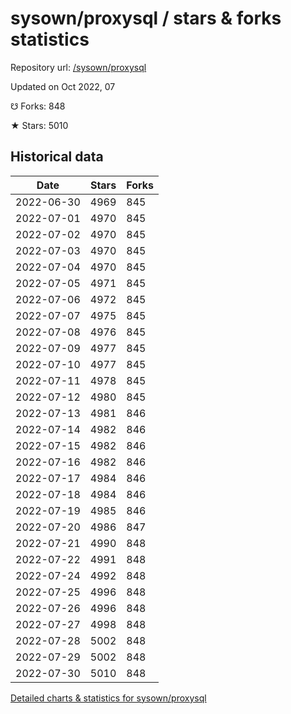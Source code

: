 # sysown/proxysql / stars & forks statistics

Repository url: [/sysown/proxysql](https://github.com/sysown/proxysql)

Updated on Oct 2022, 07

☋ Forks: 848

★ Stars: 5010

## Historical data
| Date | Stars | Forks |
|------|-------|-------|
| 2022-06-30 | 4969 | 845 | 
| 2022-07-01 | 4970 | 845 | 
| 2022-07-02 | 4970 | 845 | 
| 2022-07-03 | 4970 | 845 | 
| 2022-07-04 | 4970 | 845 | 
| 2022-07-05 | 4971 | 845 | 
| 2022-07-06 | 4972 | 845 | 
| 2022-07-07 | 4975 | 845 | 
| 2022-07-08 | 4976 | 845 | 
| 2022-07-09 | 4977 | 845 | 
| 2022-07-10 | 4977 | 845 | 
| 2022-07-11 | 4978 | 845 | 
| 2022-07-12 | 4980 | 845 | 
| 2022-07-13 | 4981 | 846 | 
| 2022-07-14 | 4982 | 846 | 
| 2022-07-15 | 4982 | 846 | 
| 2022-07-16 | 4982 | 846 | 
| 2022-07-17 | 4984 | 846 | 
| 2022-07-18 | 4984 | 846 | 
| 2022-07-19 | 4985 | 846 | 
| 2022-07-20 | 4986 | 847 | 
| 2022-07-21 | 4990 | 848 | 
| 2022-07-22 | 4991 | 848 | 
| 2022-07-24 | 4992 | 848 | 
| 2022-07-25 | 4996 | 848 | 
| 2022-07-26 | 4996 | 848 | 
| 2022-07-27 | 4998 | 848 | 
| 2022-07-28 | 5002 | 848 | 
| 2022-07-29 | 5002 | 848 | 
| 2022-07-30 | 5010 | 848 | 


[Detailed charts & statistics for sysown/proxysql](https://reviewgithub.com/rep/sysown/proxysql)
